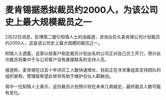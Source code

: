 # 麦肯锡据悉拟裁员约2000人，为该公司史上最大规模裁员之一

2月22日消息，彭博周二援引知情人士的话报道，咨询业巨头麦肯锡公司计划裁员约2000人，这是该公司史上最大规模的裁员之一。

知情人士透露，这家以给客户制定裁员计划出名的公司正对自己员工开刀，预计此次裁员将集中于与公司客户没有直接联系的支持人员。

报道称，麦肯锡在过去十年间员工人数快速增长，目前正在寻求重组其支持团队的组织架构，管理层希望此举将有助于维护合伙人薪酬池。

其中一位知情人士表示，这份裁员计划预计将在未来几周敲定，最终裁员人数可能有变化。

